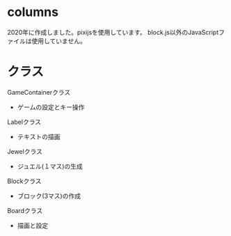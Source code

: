 # columns

2020年に作成しました。pixijsを使用しています。
block.js以外のJavaScriptファイルは使用していません。

# クラス

GameContainerクラス
- ゲームの設定とキー操作

Labelクラス
- テキストの描画

Jewelクラス
- ジュエル(１マス)の生成

Blockクラス
- ブロック(3マス)の作成

Boardクラス
- 描画と設定